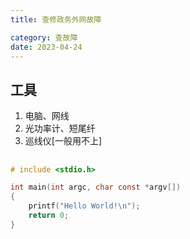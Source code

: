 ```yaml
---
title: 查修政务外网故障

category: 查故障
date: 2023-04-24
---
```



## 工具
1. 电脑、网线
2. 光功率计、短尾纤
3. 巡线仪[一般用不上]

## 
```C
# include <stdio.h>

int main(int argc, char const *argv[])
{
	printf("Hello World!\n");
	return 0;
}
```


